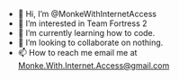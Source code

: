 - 👋 Hi, I’m @MonkeWithInternetAccess
- 👀 I’m interested in Team Fortress 2
- 🌱 I’m currently learning how to code.
- 💞️ I’m looking to collaborate on nothing.
- 📫 How to reach me email me at Monke.With.Internet.Access@gmail.com

<!---
MonkeWithInternetAccess/MonkeWithInternetAccess is a ✨ special ✨ repository because its `README.md` (this file) appears on your GitHub profile.
You can click the Preview link to take a look at your changes.
--->
